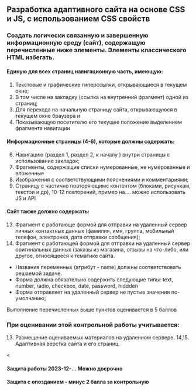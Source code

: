 ## Разработка адаптивного сайта на основе CSS и JS, с использованием CSS свойств

### Создать логически связанную и завершенную информационную среду (сайт), содержащую перечисленные ниже элементы. Элементы классического HTML избегать.
####	Единую для всех страниц навигационную часть, имеющую:
1.	Текстовые и графические гиперссылки, открывающиеся в текущем окне;
2.	В том числе на закладку (ссылка на внутренний фрагмент) одной из страниц;
4.	Для перехода на начальную страницу сайта, открывающуюся в текущем окне браузера и
5.	Показывающую посетителю его текущее положение выделением фрагмента навигации
#### Информационные страницы (4-6), которые должны содержать:
6.	Навигацию (раздел 1, раздел 2, к началу ) внутри страницы с использование закладок;
7.	Фрагменты, содержащие списки нумерованные, не нумерованные и вложенные
8.	Изображения с соответствующими пояснениями и комментариями;
10.	Страницу с частично повторяющимс контентом (блоками, рисункам, текстои и др), 10-12 повторений,  пример на.... можно использовать JS и АРI

####	Cайт также должно содержать:
13.	Фрагмент с работающе формой для отправки на удаленный сервер личных контактных данных (фамилия, имя, группа, мобильный телефон, электронка, дата отправки сообщения);
14.	Фрагмент с работающей формой для отправки на удаленный сервер оригинальных данных (заказы из магазина, отзывы на что-либо, или другое, относящееся к тематике сайта.
  - Названия переменных (атрибут - name) должны соответствовать решаемой задаче.
  - Форма должна обязательно содержить следующие типы: text, number, radio, checkbox, date, password, hiddden
  - Форма отправляет на удаленный сервер не пустые значения по-умолчанию;

Выполнение перечисленных выше пунктов оценивается в 5 баллов


### При оценивании этой контрольной работы учитывается:

13. Размещение оцениваемых материалов на удаленном сервере.
14,15. Адаптивная верстка сайта и его страниц. 

<
#### Защита работы 2023-12-... Можно досрочно
#### Защита с опозданием - минус 2 балла за контрольную
